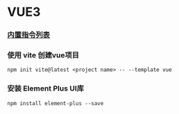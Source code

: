 # VUE3

### [内置指令列表](https://cn.vuejs.org/api/built-in-directives.html)

### 

### 使用 vite 创建vue项目
```shell
npm init vite@latest <project name> -- --template vue
```

### 安装 Element Plus UI库
```shell
npm install element-plus --save
```